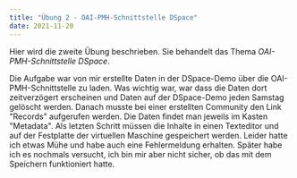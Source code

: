 ```yaml
---
title: "Übung 2 - OAI-PMH-Schnittstelle DSpace"
date: 2021-11-20
---
```


Hier wird die zweite Übung beschrieben. Sie behandelt das Thema *OAI-PMH-Schnittstelle DSpace*.

Die Aufgabe war von mir erstellte Daten in der DSpace-Demo über die OAI-PMH-Schnittstelle zu laden. Was wichtig war, war dass die Daten dort zeitverzögert erscheinen und Daten auf der DSpace-Demo jeden Samstag gelöscht werden. Danach musste bei einer erstellten Community den Link "Records" aufgerufen werden. Die Daten findet man jeweils im Kasten "Metadata". Als letzten Schritt müssen die Inhalte in einen Texteditor und auf der Festplatte der virtuellen Maschine gespeichert werden.
Leider hatte ich etwas Mühe und habe auch eine Fehlermeldung erhalten. Später habe ich es nochmals versucht, ich bin mir aber nicht sicher, ob das mit dem Speichern funktioniert hatte.


